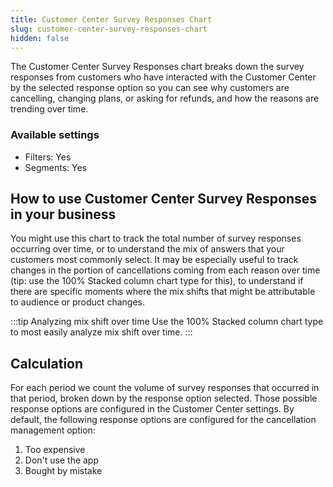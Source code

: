 ```yaml
---
title: Customer Center Survey Responses Chart
slug: customer-center-survey-responses-chart
hidden: false
---
```


The Customer Center Survey Responses chart breaks down the survey responses from customers who have interacted with the Customer Center by the selected response option so you can see why customers are cancelling, changing plans, or asking for refunds, and how the reasons are trending over time.

### Available settings

- Filters: Yes
- Segments: Yes

## How to use Customer Center Survey Responses in your business

You might use this chart to track the total number of survey responses occurring over time, or to understand the mix of answers that your customers most commonly select. It may be especially useful to track changes in the portion of cancellations coming from each reason over time (tip: use the 100% Stacked column chart type for this), to understand if there are specific moments where the mix shifts that might be attributable to audience or product changes.

:::tip Analyzing mix shift over time
Use the 100% Stacked column chart type to most easily analyze mix shift over time.
:::

## Calculation

For each period we count the volume of survey responses that occurred in that period, broken down by the response option selected. Those possible response options are configured in the Customer Center settings. By default, the following response options are configured for the cancellation management option:

1. Too expensive
2. Don't use the app
3. Bought by mistake
